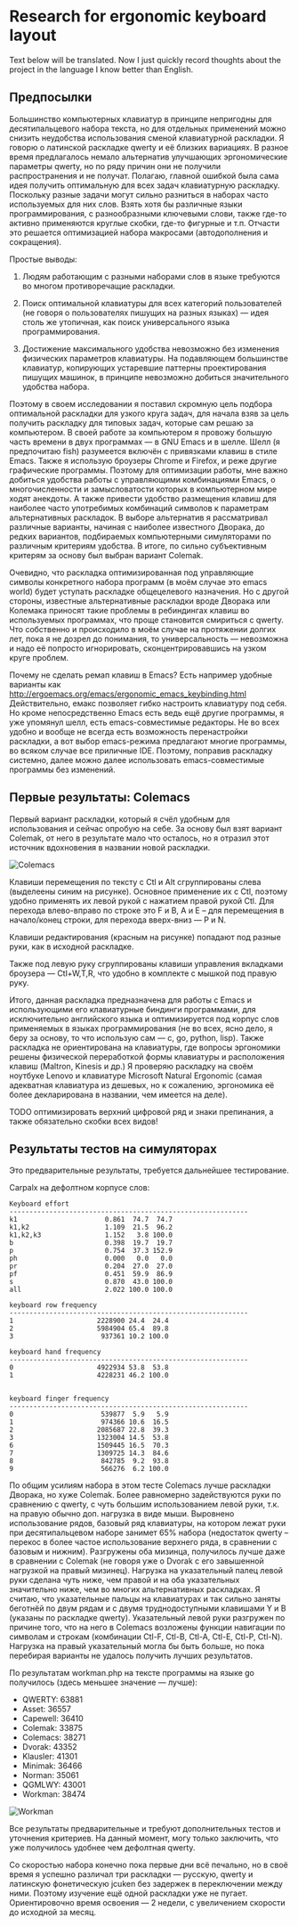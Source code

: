 Research for ergonomic keyboard layout
======================================

Text below will be translated. Now I just quickly record thoughts about the project in the language I know better than English.

Предпосылки
---------------

Большинство компьютерных клавиатур в принципе непригодны для десятипальцевого набора текста, но для
отдельных применений можно снизить неудобства использования сменой клавиатурной раскладки. Я говорю о
латинской раскладке qwerty и её близких вариациях. В разное время предлагалось немало альтернатив улучшающих
эргономические параметры qwerty, но по ряду причин они не получили распространения и не получат. Полагаю,
главной ошибкой была сама идея получить оптимальную для всех задач клавиатурную раскладку. Поскольку разные
задачи могут сильно разниться в наборах часто используемых для них слов. Взять хотя бы различные языки
программирования, с разнообразными ключевыми слови, также где-то активно применяются круглые скобки, где-то
фигурные и т.п. Отчасти это решается оптимизацией набора макросами (автодополнения и сокращения).

Простые выводы:

1. Людям работающим с разными наборами слов в языке требуются во многом противоречащие раскладки.

2. Поиск оптимальной клавиатуры для всех категорий пользователей (не говоря о пользователях
пишущих на разных языках) — идея столь же утопичная, как поиск универсального языка программирования.

3. Достижение максимального удобства невозможно без изменения физических параметров клавиатуры.
На подавляющем большинстве клавиатур, копирующих устаревшие паттерны проектирования пишущих машинок, в
принципе невозможно добиться значительного удобства набора.

Поэтому в своем исследовании я поставил скромную цель подбора оптимальной раскладки для узкого круга задач,
для начала взяв за цель получить раскладку для типовых задач, которые сам решаю за компьютером.
В своей работе за компьютером я провожу большую часть времени в двух программах — в GNU Emacs и в шелле. Шелл
(я предпочитаю fish) разумеется включён с привязками клавиш в стиле Emacs. Также я использую броузеры Chrome и
Firefox, и реже другие графические программы. Поэтому для оптимизации работы, мне важно добиться удобства
работы с управляющими комбинациями Emacs, о многочисленности и замысловатости которых в компьютерном мире
ходят анекдоты. А также привести удобство размещения клавиш для наиболее часто употребимых комбинаций символов
к параметрам альтернативных раскладок. В выборе альтернатив я рассматривал различные варианты, начиная с
наиболее известного Дворака, до редких вариантов, подбираемых компьютерными симуляторами по различным критериям
удобства. В итоге, по сильно субъективным критерям за основу был выбран вариант Colemak.

Очевидно, что раскладка оптимизированная под управляющие символы конкретного набора программ (в моём случае это
emacs world) будет уступать раскладке общецелевого назначения. Но с другой стороны, известные альтернативные
раскладки вроде Дворака или Колемака приносят такие проблемы в ребиндингах клавиш во используемых программах,
что проще становится смириться с qwerty. Что собственно и происходило в моём случае на протяжении долгих лет, пока
я не дозрел до понимания, то универсальность — невозможна и надо её попросто игнорировать, сконцентрировавшись
на узком круге проблем.

Почему не сделать ремап клавиш в Emacs? Есть например удобные варианты как http://ergoemacs.org/emacs/ergonomic_emacs_keybinding.html
Действительно, емакс позволяет гибко настроить клавиатуру под себя. Но кроме непосредственно Emacs есть ведь ещё другие
программы, я уже упомянул шелл, есть emacs-совместимые редакторы. Не во всех удобно и вообще не всегда есть возможность
перенастройки раскладки, а вот выбор emacs-режима предлагают многие программы, во всяком случае все приличные IDE.
Поэтому, поправив раскладку системно, далее можно далее использовать emacs-совместимые программы без изменений.

Первые результаты: Colemacs
--------------------------------

Первый вариант раскладки, который я счёл удобным для использования и сейчас опробую на себе. За основу был взят
вариант Colemak, от него в результате мало что осталось, но я отразил этот источник вдохновения в названии
новой раскладки.

![Colemacs](colemacs-with-spots.png)

Клавиши перемещения по тексту с Ctl и Alt сгруппированы слева (выделеены синим на рисунке).
Основное применение их с Ctl, поэтому удобно применять
их левой рукой с нажатием правой рукой Ctl. Для перехода влево-вправо по строке это F и B, A и E – для перемещения в
начало/конец строки, для перехода вверх-вниз — P и N.

Клавиши редактирования (красным на рисунке) попадают под разные руки, как в исходной раскладке.

Также под левую руку сгруппированы клавиши управления вкладками броузера — Ctl+W,T,R, что удобно в комплекте с мышкой
под правую руку.

Итого, данная раскладка предназначена для работы с Emacs и использующими его клавиатурные биндинги программами, для
исключительно английского языка и оптимизируется под корпус слов применяемых в языках программирования (не во всех, ясно
дело, я беру за основу, то что использую сам — c, go, python, lisp).
Также раскладка не ориентирована на клавиатуры, где вопросы эргономики решены физической переработкой формы
клавиатуры и расположения клавиш (Maltron, Kinesis и др.) Я проверяю раскладку на своём ноутбуке Lenovo и клавиатуре
Microsoft Natural Ergonomic (самая адекватная клавиатура из дешевых, но к сожалению, эргономика её более декларирована в
названии, чем имеется на деле).

TODO оптимизировать верхний цифровой ряд и знаки препинания, а также обязательно скобки всех видов!

Результаты тестов на симуляторах
-------------------------------------

Это предварительные результаты, требуется дальнейшее тестирование.

Carpalx на дефолтном корпусе слов:


    Keyboard effort
    ------------------------------------------------------------
    k1                      0.861  74.7  74.7
    k1,k2                   1.109  21.5  96.2
    k1,k2,k3                1.152   3.8 100.0
    b                       0.398  19.7  19.7
    p                       0.754  37.3 152.9
    ph                      0.000   0.0   0.0
    pr                      0.204  27.0  27.0
    pf                      0.451  59.9  86.9
    s                       0.870  43.0 100.0
    all                     2.022 100.0 100.0

    keyboard row frequency
    ------------------------------------------------------------
    1                     2228900 24.4  24.4
    2                     5984904 65.4  89.8
    3                      937361 10.2 100.0

    keyboard hand frequency
    ------------------------------------------------------------
    0                     4922934 53.8  53.8
    1                     4228231 46.2 100.0


    keyboard finger frequency
    ------------------------------------------------------------
    0                      539877  5.9   5.9
    1                      974366 10.6  16.5
    2                     2085687 22.8  39.3
    3                     1323004 14.5  53.8
    6                     1509445 16.5  70.3
    7                     1309725 14.3  84.6
    8                      842785  9.2  93.8
    9                      566276  6.2 100.0

По общим усилиям набора в этом тесте Colemacs лучше раскладки Дворака, но хуже Colemak. Более равномерно
задействуются руки по сравнению с qwerty, с чуть большим использованием левой руки, т.к. на правую обычно
доп. нагрузка в виде мыши. Выровнено использование рядов, базовый ряд клавиатуры, на котором лежат руки
при десятипальцевом наборе занимет 65% набора (недостаток qwerty – перекос в более частое использование
верхнего ряда, в сравнении с базовым и нижним). Разгружены оба мизинца, получилось лучше даже в
сравнении с Colemak (не говоря уже о Dvorak с его завышенной нагрузкой на правый мизинец). Нагрузка на
указательный палец левой руки сделана чуть ниже, чем правой и на оба указательных значительно ниже, чем
во многих альтернативных раскладках. Я считаю, что указательные пальцы на клавиатурах и так сильно заняты
беготнёй по двум рядам и с двумя труднодоступными клавишами Y и B (указаны по раскладке qwerty). Указательный
левой руки разгружен по причине того, что на него в Colemacs возложены функции навигации по символам и строкам
(комбинации Ctl-F, Ctl-B, Ctl-A, Ctl-E, Ctl-P, Ctl-N). Нагрузка на правый указательный могла бы быть больше, но
пока перебирая варианты не удалось получить лучших результатов.

По результатам workman.php на тексте программы на языке go получилось (здесь меньшее значение — лучше):

* QWERTY: 63881
* Asset: 36557
* Capewell: 36410
* Colemak: 33875
* Colemacs: 38271
* Dvorak: 43352
* Klausler: 41301
* Minimak: 36466
* Norman: 35061
* QGMLWY: 43001
* Workman: 38474

![Workman](workman.png)

Все результаты предварительные и требуют дополнительных тестов и уточнения критериев. На данный момент, могу только
заключить, что уже получилось удобнее чем дефолтная qwerty.

Со скоростью набора конечно пока первые дни всё печально, но в своё время я успешно различал три раскладки — русскую,
qwerty и латинскую фонетическую jcuken без задержек в переключении между ними. Поэтому изучение ещё одной раскладки уже
не пугает. Ориентировочно время освоения — 2 недели, с увеличением скорости до исходной за месяц.
